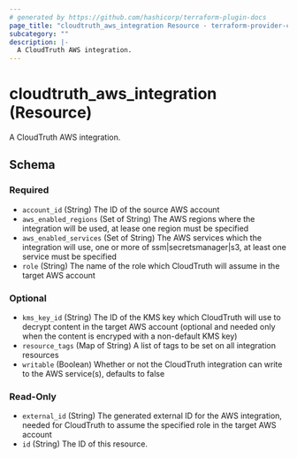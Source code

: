 ```yaml
---
# generated by https://github.com/hashicorp/terraform-plugin-docs
page_title: "cloudtruth_aws_integration Resource - terraform-provider-cloudtruth"
subcategory: ""
description: |-
  A CloudTruth AWS integration.
---
```


# cloudtruth_aws_integration (Resource)

A CloudTruth AWS integration.



<!-- schema generated by tfplugindocs -->
## Schema

### Required

- `account_id` (String) The ID of the source AWS account
- `aws_enabled_regions` (Set of String) The AWS regions where the integration will be used, at lease one region must be specified
- `aws_enabled_services` (Set of String) The AWS services which the integration will use, one or more of ssm|secretsmanager|s3, 
at least one service must be specified
- `role` (String) The name of the role which CloudTruth will assume in the target AWS account

### Optional

- `kms_key_id` (String) The ID of the KMS key which CloudTruth will use to decrypt content in the target AWS account (optional and
needed only when the content is encryped with a non-default KMS key)
- `resource_tags` (Map of String) A list of tags to be set on all integration resources
- `writable` (Boolean) Whether or not the CloudTruth integration can write to the AWS service(s), defaults to false

### Read-Only

- `external_id` (String) The generated external ID for the AWS integration, needed for CloudTruth to assume the specified role
in the target AWS account
- `id` (String) The ID of this resource.

